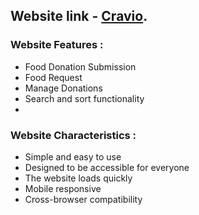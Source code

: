 ## Website link - [Cravio]().
### Website Features : 
- Food Donation Submission
- Food Request
- Manage Donations
- Search and sort functionality
- 
### Website Characteristics : 
- Simple and easy to use
- Designed to be accessible for everyone
- The website loads quickly
- Mobile responsive
- Cross-browser compatibility